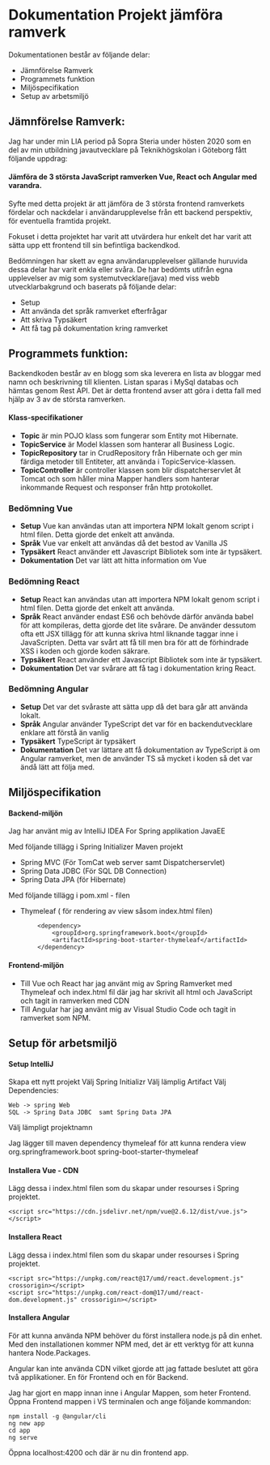 # Dokumentation Projekt jämföra ramverk

Dokumentationen består av följande delar: 
* Jämnförelse Ramverk
* Programmets funktion
* Miljöspecifikation
* Setup av arbetsmiljö

## Jämnförelse Ramverk:
Jag har under min LIA period på Sopra Steria under hösten 2020 som en del av min utbildning javautvecklare på 
Teknikhögskolan i Göteborg fått följande uppdrag: 

#### Jämföra de 3 största JavaScript ramverken Vue, React och Angular med varandra. 

Syfte med detta projekt är att jämföra de 3 största frontend ramverkets fördelar och nackdelar i användarupplevelse från ett backend perspektiv, för eventuella framtida projekt. 

Fokuset i detta projektet har varit att utvärdera hur enkelt det har varit att sätta upp ett frontend till sin befintliga backendkod. 

Bedömningen har skett av egna användarupplevelser gällande huruvida dessa delar har varit enkla eller svåra.
De har bedömts utifrån egna upplevelser av mig som systemutvecklare(java) med viss webb utvecklarbakgrund och baserats på följande delar: 

* Setup 
* Att använda det språk ramverket efterfrågar
* Att skriva Typsäkert
* Att få tag på dokumentation kring ramverket

## Programmets funktion: 
Backendkoden består av en blogg som ska leverera en lista av bloggar med namn och beskrivning till klienten. Listan sparas i MySql databas och hämtas genom Rest API. Det är detta frontend avser att göra i detta fall med hjälp av 3 av de största ramverken. 

#### Klass-specifikationer
* **Topic** är min POJO klass som fungerar som Entity mot Hibernate.
* **TopicService** är Model klassen som hanterar all Business Logic.
* **TopicRepository** tar in CrudRepository från Hibernate och ger min färdiga metoder till Entiteter, att använda i TopicService-klassen. 
* **TopicController** är controller klassen som blir dispatcherservlet åt Tomcat och som håller mina Mapper handlers som hanterar inkommande Request och responser från http protokollet. 


### Bedömning Vue
* **Setup** Vue kan användas utan att importera NPM lokalt genom script i html filen. Detta gjorde det enkelt att använda. 
* **Språk** Vue var enkelt att användas då det bestod av Vanilla JS
* **Typsäkert** React använder ett Javascript Bibliotek som inte är typsäkert. 
* **Dokumentation** Det var lätt att hitta information om Vue

### Bedömning React
* **Setup** React kan användas utan att importera NPM lokalt genom script i html filen. Detta gjorde det enkelt att använda. 
* **Språk** React använder endast ES6 och behövde därför använda babel för att kompileras, detta gjorde det lite svårare. De använder dessutom ofta ett JSX tillägg för att kunna skriva html liknande taggar inne i JavaScripten. Detta var svårt att få till men bra för att de förhindrade XSS i koden och gjorde koden säkrare. 
* **Typsäkert** React använder ett Javascript Bibliotek som inte är typsäkert. 
* **Dokumentation** Det var svårare att få tag i dokumentation kring React.

### Bedömning Angular
* **Setup** Det var det svåraste att sätta upp då det bara går att använda lokalt. 
* **Språk** Angular använder TypeScript det var för en backendutvecklare enklare att förstå än vanlig 
* **Typsäkert** TypeScript är typsäkert
* **Dokumentation** Det var lättare att få dokumentation av TypeScript ä om Angular ramverket, men de använder TS så mycket i koden så det var ändå lätt att följa med. 

## Miljöspecifikation

#### Backend-miljön
Jag har använt mig av 
IntelliJ IDEA For Spring applikation JavaEE

Med följande tillägg i Spring Initializer Maven projekt
* Spring MVC (För TomCat web server samt Dispatcherservlet) 
* Spring Data JDBC (För SQL DB Connection)
* Spring Data JPA (för Hibernate)

Med följande tillägg i pom.xml - filen
* Thymeleaf ( för rendering av view såsom index.html filen) 
```
        <dependency>
            <groupId>org.springframework.boot</groupId>
            <artifactId>spring-boot-starter-thymeleaf</artifactId>
        </dependency>
```
#### Frontend-miljön
* Till Vue och React har jag använt mig av Spring Ramverket med Thymeleaf och index.html fil där jag har skrivit all html och JavaScript och tagit in ramverken med CDN 
* Till Angular har jag använt mig av Visual Studio Code och tagit in ramverket som NPM.


## Setup för arbetsmiljö

#### Setup IntelliJ
Skapa ett nytt projekt
Välj Spring Initializr
Välj lämplig Artifact
Välj Dependencies: 
```
Web -> spring Web
SQL -> Spring Data JDBC  samt Spring Data JPA
```
Välj lämpligt projektnamn

Jag lägger till maven dependency thymeleaf för att kunna rendera view
<dependency>
   <groupId>org.springframework.boot</groupId>
   <artifactId>spring-boot-starter-thymeleaf</artifactId>
</dependency>

#### Installera Vue - CDN
Lägg dessa i index.html filen som du skapar under resourses i Spring projektet. 
```
<script src="https://cdn.jsdelivr.net/npm/vue@2.6.12/dist/vue.js"></script>
```
#### Installera React
Lägg dessa i index.html filen som du skapar under resourses i Spring projektet. 
```
<script src="https://unpkg.com/react@17/umd/react.development.js" crossorigin></script>
<script src="https://unpkg.com/react-dom@17/umd/react-dom.development.js" crossorigin></script>
```

#### Installera Angular
För att kunna använda NPM behöver du först installera node.js på din enhet. Med den installationen kommer NPM med, det är ett verktyg för att kunna hantera Node.Packages. 

Angular kan inte använda CDN vilket gjorde att jag fattade beslutet att göra två applikationer. En för Frontend och en för Backend. 

Jag har gjort en mapp innan inne i Angular Mappen, som heter Frontend. 
Öppna Frontend mappen i VS terminalen och ange följande kommandon:

```
npm install -g @angular/cli
ng new app
cd app
ng serve

```
Öppna localhost:4200 och där är nu din frontend app. 








